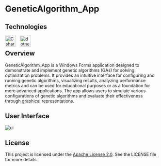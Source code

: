 # GeneticAlgorithm_App

## Technologies
[<img align="left" alt="Csharp" width="36px" src="https://cdn.jsdelivr.net/gh/devicons/devicon/icons/csharp/csharp-original.svg" style="padding-right:10px;"/>][csharp]
[<img align="left" alt="dotnet" width="36px" src="https://upload.wikimedia.org/wikipedia/commons/thumb/7/7d/Microsoft_.NET_logo.svg/2048px-Microsoft_.NET_logo.svg.png" style="padding-right:10px;"/>][dotnet]

[csharp]: https://en.wikipedia.org/wiki/C_Sharp_(programming_language)
[dotnet]: https://en.wikipedia.org/wiki/.NET

<br>

## Overview

GeneticAlgorithm_App is a Windows Forms application designed to demonstrate and implement genetic algorithms (GAs) for solving optimization problems. It provides an intuitive interface for configuring and running genetic algorithms, visualizing results, analyzing performance metrics and can be used for educational purposes or as a foundation for more advanced applications. The app allows users to simulate various configurations of genetic algorithms and evaluate their effectiveness through graphical representations.

## User Interface

![ui](https://github.com/user-attachments/assets/7b166b28-a7fb-4cbf-90ce-3aa5e7eedf0b)


## License

This project is licensed under the [Apache License 2.0](https://opensource.org/license/apache-2-0/). See the LICENSE file for more details.
